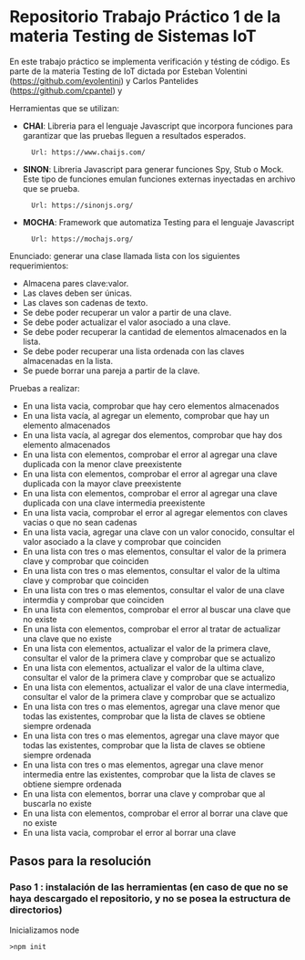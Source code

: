 # Repositorio Trabajo Práctico 1 de la materia Testing de Sistemas IoT


En este trabajo práctico se implementa verificación y tésting de código. Es parte de la materia Testing de IoT dictada por Esteban Volentini (https://github.com/evolentini) y Carlos Pantelides (https://github.com/cpantel) y


Herramientas que se utilizan:

* <strong>CHAI</strong>: Libreria para el lenguaje Javascript que incorpora funciones para garantizar que las pruebas lleguen a resultados esperados.

        Url: https://www.chaijs.com/

* <strong>SINON</strong>: Libreria Javascript para generar funciones Spy, Stub o Mock. Este tipo de funciones emulan funciones externas inyectadas en archivo que se prueba.

        Url: https://sinonjs.org/      

* <strong>MOCHA</strong>: Framework que automatiza Testing para el lenguaje Javascript

        Url: https://mochajs.org/


Enunciado: generar una clase llamada lista con los siguientes requerimientos:

* Almacena pares clave:valor.
* Las claves deben ser únicas.
* Las claves son cadenas de texto.
* Se debe poder recuperar un valor a partir de una clave.
* Se debe poder actualizar el valor asociado a una clave.
* Se debe poder recuperar la cantidad de elementos
almacenados en la lista.
* Se debe poder recuperar una lista ordenada con las claves
almacenadas en la lista.
* Se puede borrar una pareja a partir de la clave.


Pruebas a realizar:

* En una lista vacia, comprobar que hay cero elementos almacenados
* En una lista vacía, al agregar un elemento, comprobar que hay un elemento almacenados
* En una lista vacía, al agregar dos elementos, comprobar que hay dos elemento almacenados
* En una lista con elementos, comprobar el error al agregar una clave duplicada con la menor clave preexistente
* En una lista con elementos, comprobar el error al agregar una clave duplicada con la mayor clave preexistente
* En una lista con elementos, comprobar el error al agregar una clave duplicada con una clave intermedia preexistente
* En una lista vacia, comprobar el error al agregar elementos con claves vacias o que no sean cadenas
* En una lista vacia, agregar una clave con un valor conocido, consultar el valor asociado a la clave y comprobar que coinciden
* En una lista con tres o mas elementos, consultar el valor de la primera clave y comprobar que coinciden
* En una lista con tres o mas elementos, consultar el valor de la ultima clave y comprobar que coinciden
* En una lista con tres o mas elementos, consultar el valor de una clave intermdia y comprobar que coinciden
* En una lista con elementos, comprobar el error al buscar una clave que no existe
* En una lista con elementos, comprobar el error al tratar de actualizar una clave que no existe
* En una lista con elementos, actualizar el valor de la primera clave, consultar el valor de la primera clave y comprobar que se actualizo
* En una lista con elementos, actualizar el valor de la ultima clave, consultar el valor de la primera clave y comprobar que se actualizo
* En una lista con elementos, actualizar el valor de una clave intermedia, consultar el valor de la primera clave y comprobar que se actualizo
* En una lista con tres o mas elementos, agregar una clave menor que todas las existentes, comprobar que la lista de claves se obtiene siempre ordenada
* En una lista con tres o mas elementos, agregar una clave mayor que todas las existentes, comprobar que la lista de claves se obtiene siempre ordenada
* En una lista con tres o mas elementos, agregar una clave menor intermedia entre las existentes, comprobar que la lista de claves se obtiene siempre ordenada
* En una lista con elementos, borrar una clave y comprobar que al buscarla no existe
* En una lista con elementos, comprobar el error al borrar una clave que no existe
* En una lista vacia, comprobar el error al borrar una clave


## Pasos para la resolución 
### <strong>Paso 1</strong> : instalación de las herramientas (en caso de que no se haya descargado el repositorio, y no se posea la estructura de directorios)

Inicializamos node

    >npm init  

